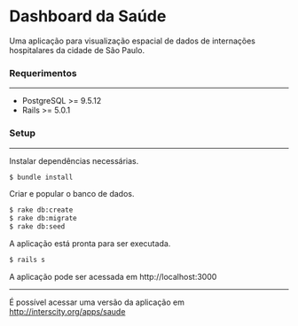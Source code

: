 # Dashboard da Saúde

Uma aplicação para visualização espacial de dados de internações hospitalares da cidade de São Paulo.
### Requerimentos
---
* PostgreSQL >= 9.5.12
* Rails >= 5.0.1

### Setup
---
Instalar dependências necessárias.
```bash
$ bundle install
```

Criar e popular o banco de dados.
```bash
$ rake db:create
$ rake db:migrate
$ rake db:seed
```
A aplicação está pronta para ser executada.
```bash
$ rails s
```

A aplicação pode ser acessada em http://localhost:3000

---

É possível acessar uma versão da aplicação em http://interscity.org/apps/saude 
